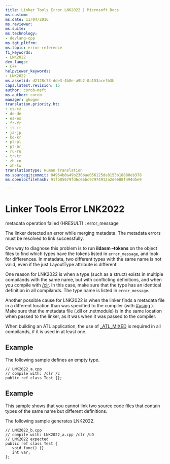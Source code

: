```yaml
---
title: Linker Tools Error LNK2022 | Microsoft Docs
ms.custom: 
ms.date: 11/04/2016
ms.reviewer: 
ms.suite: 
ms.technology:
- devlang-cpp
ms.tgt_pltfrm: 
ms.topic: error-reference
f1_keywords:
- LNK2022
dev_langs:
- C++
helpviewer_keywords:
- LNK2022
ms.assetid: d2128c73-dde3-4b8e-a9b2-0a153acefb3b
caps.latest.revision: 15
author: corob-msft
ms.author: corob
manager: ghogen
translation.priority.ht:
- cs-cz
- de-de
- es-es
- fr-fr
- it-it
- ja-jp
- ko-kr
- pl-pl
- pt-br
- ru-ru
- tr-tr
- zh-cn
- zh-tw
translationtype: Human Translation
ms.sourcegitcommit: 84964b0a49b236bae056125de8155b18880eb378
ms.openlocfilehash: 91fb85679fd6c66bc97974912a2de688f494d5e9

---
```

# Linker Tools Error LNK2022
metadata operation failed (HRESULT) : error_message  
  
 The linker detected an error while merging metadata. The metadata errors must be resolved to link successfully.  
  
 One way to diagnose this problem is to run **ildasm –tokens** on the object files to find which types have the tokens listed in `error_message`, and look for differences.  In metadata, two different types with the same name is not valid, even if the just LayoutType attribute is different.  
  
 One reason for LNK2022 is when a type (such as a struct) exists in multiple compilands with the same name, but with conflicting definitions, and when you compile with [/clr](../../build/reference/clr-common-language-runtime-compilation.md).  In this case, make sure that the type has an identical definition in all compilands.  The type name is listed in `error_message`.  
  
 Another possible cause for LNK2022 is when the linker finds a metadata file in a different location than was specified to the compiler (with [#using](../../preprocessor/hash-using-directive-cpp.md) ). Make sure that the metadata file (.dll or .netmodule) is in the same location when passed to the linker, as it was when it was passed to the compiler.  
  
 When building an ATL application, the use of [_ATL_MIXED](http://msdn.microsoft.com/Library/11b59a83-7098-43e2-9f7b-408299930966) is required in all compilands, if it is used in at least one.  
  
## Example  
 The following sample defines an empty type.  
  
```  
// LNK2022_a.cpp  
// compile with: /clr /c  
public ref class Test {};  
```  
  
## Example  
 This sample shows that you cannot link two source code files that contain types of the same name but different definitions.  
  
 The following sample generates LNK2022.  
  
```  
// LNK2022_b.cpp  
// compile with: LNK2022_a.cpp /clr /LD   
// LNK2022 expected  
public ref class Test {  
   void func() {}  
   int var;  
};  
```


<!--HONumber=Jan17_HO1-->


